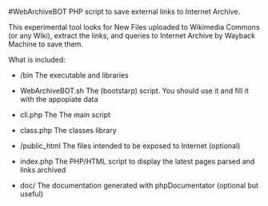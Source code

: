 #WebArchiveBOT
PHP script to save external links to Internet Archive.

This experimental tool looks for New Files uploaded to Wikimedia Commons (or any Wiki), extract the links, and queries to Internet Archive by Wayback Machine to save them.

What is included:
* /bin The executable and libraries
 * WebArchiveBOT.sh The (bootstarp) script. You should use it and fill it with the appopiate data
 * cli.php The The main script
 * class.php The classes library
 
* /public_html The files intended to be exposed to Internet (optional)
 * index.php The PHP/HTML script to display the latest pages parsed and links archived
 * doc/ The documentation generated with phpDocumentator (optional but useful)